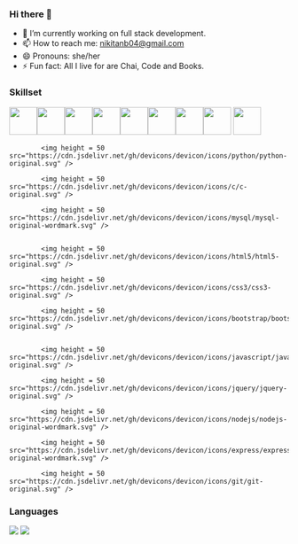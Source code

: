 ### Hi there 👋

<!--
**nikkittaa/nikkittaa** is a ✨ _special_ ✨ repository because its `README.md` (this file) appears on your GitHub profile.

Here are some ideas to get you started:

- 🔭 I’m currently working on ...
- 🌱 I’m currently learning ...
- 👯 I’m looking to collaborate on ...
- 🤔 I’m looking for help with ...
- 💬 Ask me about ...
- 📫 How to reach me: ...
- 😄 Pronouns: ...
- ⚡ Fun fact: ...
-->
- 🔭 I’m currently working on full stack development.
- 📫 How to reach me: nikitanb04@gmail.com
- 😄 Pronouns: she/her
- ⚡ Fun fact: All I live for are Chai, Code and Books.

### Skillset
<img height=50 src="https://cdn.jsdelivr.net/gh/devicons/devicon/icons/python/python-original.svg"/><img height=50 src="https://cdn.jsdelivr.net/gh/devicons/devicon/icons/java/java-original.svg"/><img height=50 src="https://cdn.jsdelivr.net/gh/devicons/devicon/icons/html5/html5-original.svg" /><img height=50 src="https://cdn.jsdelivr.net/gh/devicons/devicon/icons/css3/css3-original.svg" /><img height=50 src="https://cdn.jsdelivr.net/gh/devicons/devicon/icons/react/react-original.svg" /><img height=50 src="https://cdn.jsdelivr.net/gh/devicons/devicon/icons/git/git-plain.svg"/><img height=50 src="https://cdn.jsdelivr.net/gh/devicons/devicon/icons/github/github-original.svg"/><img height=50 src="https://cdn.jsdelivr.net/gh/devicons/devicon/icons/canva/canva-original.svg"/>
            <img height = 50 src="https://cdn.jsdelivr.net/gh/devicons/devicon/icons/java/java-original.svg" />
          
            <img height = 50 src="https://cdn.jsdelivr.net/gh/devicons/devicon/icons/python/python-original.svg" />
            
            <img height = 50 src="https://cdn.jsdelivr.net/gh/devicons/devicon/icons/c/c-original.svg" />
          
            <img height = 50 src="https://cdn.jsdelivr.net/gh/devicons/devicon/icons/mysql/mysql-original-wordmark.svg" />
          
          
            <img height = 50 src="https://cdn.jsdelivr.net/gh/devicons/devicon/icons/html5/html5-original.svg" />
          
            <img height = 50 src="https://cdn.jsdelivr.net/gh/devicons/devicon/icons/css3/css3-original.svg" />
            
            <img height = 50 src="https://cdn.jsdelivr.net/gh/devicons/devicon/icons/bootstrap/bootstrap-original.svg" />
          
          
            <img height = 50 src="https://cdn.jsdelivr.net/gh/devicons/devicon/icons/javascript/javascript-original.svg" />
          
            <img height = 50 src="https://cdn.jsdelivr.net/gh/devicons/devicon/icons/jquery/jquery-original.svg" />
          
            <img height = 50 src="https://cdn.jsdelivr.net/gh/devicons/devicon/icons/nodejs/nodejs-original-wordmark.svg" />
          
            <img height = 50 src="https://cdn.jsdelivr.net/gh/devicons/devicon/icons/express/express-original-wordmark.svg" />
          
            <img height = 50 src="https://cdn.jsdelivr.net/gh/devicons/devicon/icons/git/git-original.svg" />
          
### Languages
  <img src="https://github-readme-stats.vercel.app/api/top-langs?username=nikkittaa"/>

  <img src="https://github-readme-streak-stats.herokuapp.com/?user=nikkittaa"/>

